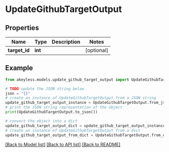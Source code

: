 # UpdateGithubTargetOutput


## Properties

Name | Type | Description | Notes
------------ | ------------- | ------------- | -------------
**target_id** | **int** |  | [optional] 

## Example

```python
from akeyless.models.update_github_target_output import UpdateGithubTargetOutput

# TODO update the JSON string below
json = "{}"
# create an instance of UpdateGithubTargetOutput from a JSON string
update_github_target_output_instance = UpdateGithubTargetOutput.from_json(json)
# print the JSON string representation of the object
print(UpdateGithubTargetOutput.to_json())

# convert the object into a dict
update_github_target_output_dict = update_github_target_output_instance.to_dict()
# create an instance of UpdateGithubTargetOutput from a dict
update_github_target_output_from_dict = UpdateGithubTargetOutput.from_dict(update_github_target_output_dict)
```
[[Back to Model list]](../README.md#documentation-for-models) [[Back to API list]](../README.md#documentation-for-api-endpoints) [[Back to README]](../README.md)


